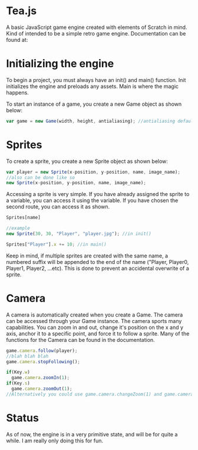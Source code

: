 # Tea.js
A basic JavaScript game engine created with elements of Scratch in mind. Kind of intended to be a simple retro game engine.
Documentation can be found at:

# Initializing the engine

To begin a project, you must always have an init() and main() function. Init initializes the engine and preloads any assets. Main is where the magic happens.

To start an instance of a game, you create a new Game object as shown below:

```javascript
var game = new Game(width, height, antialiasing); //antialiasing defaults to false
```

# Sprites

To create a sprite, you create a new Sprite object as shown below:

```javascript
var player = new Sprite(x-position, y-position, name, image_name);
//also can be done like so
new Sprite(x-position, y-position, name, image_name);
```

Accessing a sprite is very simple. If you have already assigned the sprite to a variable, you can access it using the variable. If you have chosen the second route, you can access it as shown.

```javascript
Sprites[name]

//example
new Sprite(30, 30, "Player", "player.jpg"); //in init()

Sprites["Player"].x += 10; //in main()
```
Keep in mind, if multiple sprites are created with the same name, a numbered suffix will be appended to the end of the name ("Player, Player0, Player1, Player2, ...etc). This is done to prevent an accidental overwrite of a sprite.

# Camera
A camera is automatically created when you create a Game. The camera can be accessed through your Game instance. The camera sports many capabilities. You can zoom in and out, change it's position on the x and y axis, anchor it to a specific point, and force it to follow a sprite. Many of the functions for the Camera can be found in the documentation.

```javascript
game.camera.follow(player);
//blah blah blah
game.camera.stopFollowing();

if(Key.w)
  game.camera.zoomIn(1);
if(Key.s)
  game.camera.zoomOut(1);
//Alternatively you could use game.camera.changeZoom(1) and game.camera.changeZoom(-1)
```
# Status

As of now, the engine is in a very primitive state, and will be for quite a while. I am really only doing this for fun.

